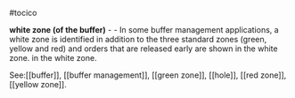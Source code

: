#tocico

<b>white zone (of the buffer)</b> - - In some buffer management applications, a white zone is identified in addition to the three standard zones (green, yellow and red) and orders that are released early are shown in the white zone.
in the white zone.




See:[[buffer]], [[buffer management]], [[green zone]], [[hole]], [[red zone]], [[yellow zone]].
